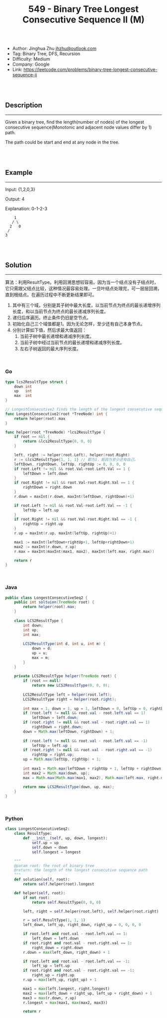 # <center>549 - Binary Tree Longest Consecutive Sequence II (M)</center> 



<br></br>

* Author: Jinghua Zhu <jhzhu@outlook.com>
* Tag: Binary Tree, DFS, Recursion
* Difficulty: Medium
* Company: Google
* Link: https://leetcode.com/problems/binary-tree-longest-consecutive-sequence-ii

<br></br>



## Description
----
Given a binary tree, find the length(number of nodes) of the longest consecutive sequence(Monotonic and adjacent node values differ by 1) path.

The path could be start and end at any node in the tree.

<br></br>



## Example
----
Input: {1,2,0,3}

Output: 4

Explanation: 0-1-2-3
```
    1
   / \
  2   0
 /
3
```

<br></br>



## Solution
----
算法：利用ResultType。利用回溯思想较容易。因为当一个结点没有子结点时，它只需跟父结点比较，这种情况最容易处理。一旦叶结点处理完，可一层层回溯，直到根结点。在遍历过程中不断更新结果即可。
1. 其中有三个域，分别是其子树中最大长度，以当前节点为终点的最长递增序列长度，和以当前节点为终点的最长递减序列长度。
2. 递归后序遍历。终止条件仍旧是空节点。
3. 初始化自己三个域值都是1。因为无论怎样，至少还有自己本身节点。
4. 分别计算如下值，然后求最大值返回：
	1. 当前子树中最长递增和递减序列长度。
	2. 当前子树中经过当前节点的最长递增和递减序列长度。
	3. 左右子树返回的最大序列长度。

<br>


### Go
```go
type lcs2ResultType struct {
	down int
	up   int
	max  int
}

// LongestConsecutive2 finds the length of the longest consecutive sequence path.
func LongestConsecutive2(root *TreeNode) int {
	return helper(root).max
}

func helper(root *TreeNode) *lcs2ResultType {
	if root == nil {
		return &lcs2ResultType{0, 0, 0}
	}

	left, right := helper(root.Left), helper(root.Right)
	r := &lcs2ResultType{1, 1, 1} // 都为1，是因为至少还有自己。
	leftDown, rightDown, leftUp, rightUp := 0, 0, 0, 0
	if root.Left != nil && root.Val-root.Left.Val == 1 {
		leftDown = left.down
	}
	if root.Right != nil && root.Val-root.Right.Val == 1 {
		rightDown = right.down
	}
	r.down = maxInt(r.down, maxInt(leftDown, rightDown)+1)

	if root.Left != nil && root.Val-root.Left.Val == -1 {
		leftUp = left.up
	}
	if root.Right != nil && root.Val-root.Right.Val == -1 {
		rightUp = right.up
	}
	r.up = maxInt(r.up, maxInt(leftUp, rightUp)+1)

	max1 := maxInt(leftDown+rightUp+1, leftUp+rightDown+1)
	max2 := maxInt(r.down, r.up)
	r.max = maxInt(maxInt(max1, max2), maxInt(left.max, right.max))

	return r
}
```

<br>


### Java
```java
public class LongestConsecutiveSeq2 {
	public int soltuion(TreeNode root) {
		return helper(root).max;
	}
	
	class LCS2ResultType {
		int down;
		int up;
		int max;
		
		LCS2ResultType(int d, int u, int m) {
			down = d;
			up = u;
			max = m;
		}
	}
	
	private LCS2ResultType helper(TreeNode root) {
		if (root == null)
			return new LCS2ResultType(0, 0, 0);
		
		LCS2ResultType left = helper(root.left);
		LCS2ResultType right = helper(root.right);
		
		int max = 1, down = 1, up = 1, leftDown = 0, leftUp = 0, rightDown = 0, rightUp = 0;
		if (root.left != null && root.val - root.left.val == 1)
			leftDown = left.down;
		if (root.right != null && root.val - root.right.val == 1)
			rightDown = right.down;
		down = Math.max(leftDown, rightDown) + 1;
		
		if (root.left != null && root.val - root.left.val == -1)
			leftUp = left.up ;
		if (root.right != null && root.val - root.right.val == -1)
			rightUp = right.up;
		up = Math.max(leftUp, rightUp) + 1;
		
		int max1 = Math.max(leftDown + rightUp + 1, leftUp + rightDown + 1);
		int max2 = Math.max(down, up);
		max = Math.max(Math.max(max1, max2), Math.max(left.max, right.max));
		
		return new LCS2ResultType(down, up, max);
	}
}
```

<br>


### Python
```python
class LongestConsecutiveSeq2:
    class ResultType:
        def __init__(self, up, down, longest):
            self.up = up
            self.down = down
            self.longest = longest

    """
    @param root: the root of binary tree
    @return: the length of the longest consecutive sequence path
    """
    def solution(self, root):
        return self.helper(root).longest

    def helper(self, root):
        if not root:
            return self.ResultType(0, 0, 0)

        left, right = self.helper(root.left), self.helper(root.right)

        r = self.ResultType(1, 1, 1)
        left_down, left_up, right_down, right_up = 0, 0, 0, 0

        if root.left and root.val - root.left.val == 1:
            left_down = left.down
        if root.right and root.val - root.right.val == 1:
            right_down = right.down
        r.down = max(left_down, right_down) + 1

        if root.left and root.val - root.left.val == -1:
            left_up = left.up
        if root.right and root.val - root.right.val == -1:
            right_up = right.up
        r.up = max(left_up, right_up) + 1

        max1 = max(left.longest, right.longest)
        max2 = max(left_down + right_up, left_up + right_down) + 1
        max3 = max(r.down, r.up)
        r.longest = max(max1, max(max2, max3))

        return r
```